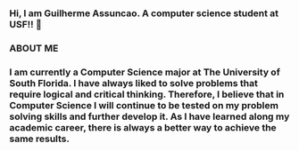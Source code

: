 ### Hi, I am Guilherme Assuncao. A computer science student at USF!! 👋
### ABOUT ME
### I am currently a Computer Science major at The University of South Florida. I have always liked to solve problems that require logical and critical thinking. Therefore, I believe that in Computer Science I will continue to be tested on my problem solving skills and further develop it. As I have learned along my academic career, there is always a better way to achieve the same results.







<!--
**GuiDroa/GuiDROA** is a ✨ _special_ ✨ repository because its `README.md` (this file) appears on your GitHub profile.

Here are some ideas to get you started:

- 🔭 I’m currently working on ...
- 🌱 I’m currently learning ...
- 👯 I’m looking to collaborate on ...
- 🤔 I’m looking for help with ...
- 💬 Ask me about ...
- 📫 How to reach me: ...
- 😄 Pronouns: ...
- ⚡ Fun fact: ...
-->
